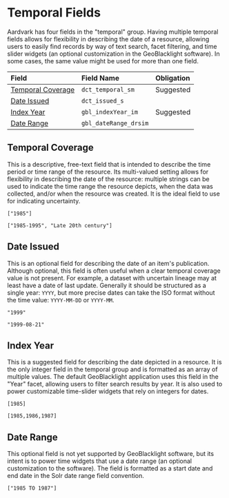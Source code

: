 # Temporal Fields

Aardvark has four fields in the "temporal" group. Having multiple temporal fields allows for flexibility in describing the date of a resource, allowing users to easily find records by way of text search, facet filtering, and time slider widgets (an optional customization in the GeoBlacklight software). In some cases, the same value might be used for more than one field.

| Field | Field Name | Obligation |
|:------|:-----------|:-----------|
| [Temporal Coverage](../ogm-aardvark/#temporal-coverage) | `dct_temporal_sm` | Suggested |
| [Date Issued](../ogm-aardvark/#date-issued)             | `dct_issued_s` ||
| [Index Year](../ogm-aardvark/#index-year)               | `gbl_indexYear_im` | Suggested |
| [Date Range](../ogm-aardvark/#date-range)               | `gbl_dateRange_drsim` ||


## Temporal Coverage
This is a descriptive, free-text field that is intended to describe the time period or time range of the resource. Its multi-valued setting allows for flexibility in describing the date of the resource: multiple strings can be used to indicate the time range the resource depicts, when the data was collected, and/or when the resource was created. It is the ideal field to use for indicating uncertainty.

```
["1985"]
```
```
["1985-1995", "Late 20th century"]
```

## Date Issued
This is an optional field for describing the date of an item's publication. Although optional, this field is often useful when a clear temporal coverage value is not present. For example, a dataset with uncertain lineage may at least have a date of last update. Generally it should be structured as a single year: `YYYY`, but more precise dates can take the ISO format without the time value: `YYYY-MM-DD` or `YYYY-MM`.

```
"1999"
```
```
"1999-08-21"
```

## Index Year
This is a suggested field for describing the date depicted in a resource. It is the only integer field in the temporal group and is formatted as an array of multiple values. The default GeoBlacklight application uses this field in the "Year" facet, allowing users to filter search results by year. It is also used to power customizable time-slider widgets that rely on integers for dates.

```
[1985]
```
```
[1985,1986,1987]
```

## Date Range
This optional field is not yet supported by GeoBlacklight software, but its intent is to power time widgets that use a date range (an optional customization to the software). The field is formatted as a start date and end date in the Solr date range field convention.

```
["1985 TO 1987"]
```
